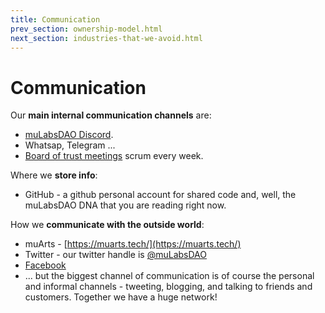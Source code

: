 ```yaml
---
title: Communication
prev_section: ownership-model.html
next_section: industries-that-we-avoid.html
---
```


Communication
=============

Our **main internal communication channels** are:

-   [muLabsDAO Discord](https://discord.gg/SvFVXTQsy4).
-   Whatsap, Telegram ...
-   [Board of trust meetings](board.html) scrum every week.


Where we **store info**:

-   GitHub - a github personal account for shared code and, well, the muLabsDAO DNA that you are reading right now.

How we **communicate with the outside world**:

-   muArts - [https://muarts.tech/](https://muarts.tech/)
-   Twitter - our twitter handle is [@muLabsDAO](https://twitter.com/muLabsDAO)
-   [Facebook](https://www.facebook.com/muartstech)
-   ... but the biggest channel of communication is of course the personal and informal channels - tweeting, blogging, and talking to friends and customers. Together we have a huge network!